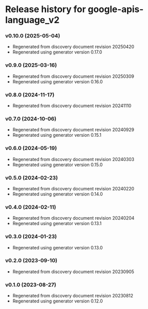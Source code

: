 # Release history for google-apis-language_v2

### v0.10.0 (2025-05-04)

* Regenerated from discovery document revision 20250420
* Regenerated using generator version 0.17.0

### v0.9.0 (2025-03-16)

* Regenerated from discovery document revision 20250309
* Regenerated using generator version 0.16.0

### v0.8.0 (2024-11-17)

* Regenerated from discovery document revision 20241110

### v0.7.0 (2024-10-06)

* Regenerated from discovery document revision 20240929
* Regenerated using generator version 0.15.1

### v0.6.0 (2024-05-19)

* Regenerated from discovery document revision 20240303
* Regenerated using generator version 0.15.0

### v0.5.0 (2024-02-23)

* Regenerated from discovery document revision 20240220
* Regenerated using generator version 0.14.0

### v0.4.0 (2024-02-11)

* Regenerated from discovery document revision 20240204
* Regenerated using generator version 0.13.1

### v0.3.0 (2024-01-23)

* Regenerated using generator version 0.13.0

### v0.2.0 (2023-09-10)

* Regenerated from discovery document revision 20230905

### v0.1.0 (2023-08-27)

* Regenerated from discovery document revision 20230812
* Regenerated using generator version 0.12.0

